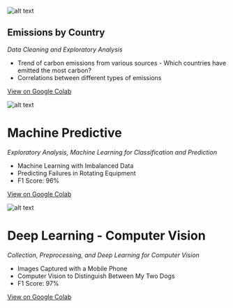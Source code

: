 ![alt text](https://github.com/Patrick-Setubal/Projects/blob/main/img/co2.jpg?raw=true)
## Emissions by Country
*Data Cleaning and Exploratory Analysis*
 - Trend of carbon emissions from various sources - Which countries have emitted the most carbon?
 - Correlations between different types of emissions

[View on Google Colab](https://colab.research.google.com/drive/1X3xu9JACni27NA5i0nCKwtzbr1SeIG1N)

![alt text](https://github.com/Patrick-Setubal/Projects/blob/main/img/Machine%20Predictive.png?raw=true)
# Machine Predictive
*Exploratory Analysis, Machine Learning for Classification and Prediction*
 - Machine Learning with Imbalanced Data 
 - Predicting Failures in Rotating Equipment
 - F1 Score: 96% 

[View on Google Colab](https://colab.research.google.com/drive/1kc1xJrCbW_YuMwDm3uW4ldahJ2sbwheK#scrollTo=vXIs4T1WcxpU)

![alt text](https://github.com/Patrick-Setubal/Projects/blob/main/img/MaeveAmoraVisao.png?raw=true)
# Deep Learning - Computer Vision
*Collection, Preprocessing, and Deep Learning for Computer Vision*
 - Images Captured with a Mobile Phone
 - Computer Vision to Distinguish Between My Two Dogs
 - F1 Score: 97% 

[View on Google Colab](https://colab.research.google.com/drive/19UPwtJub-uI6_Fq--KV4ZpFDUeXBlvp_)
